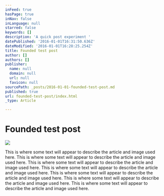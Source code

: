 ```yaml
---
inFeed: true
hasPage: true
inNav: false
inLanguage: null
starred: false
keywords: []
description: 'A quick post experiment '
datePublished: '2016-01-01T16:31:50.636Z'
dateModified: '2016-01-01T16:28:25.254Z'
title: Founded test post
author: []
authors: []
publisher:
  name: null
  domain: null
  url: null
  favicon: null
sourcePath: _posts/2016-01-01-founded-test-post.md
published: true
url: founded-test-post/index.html
_type: Article

---
```

# Founded test post
![](https://the-grid-user-content.s3-us-west-2.amazonaws.com/971f55e7-1bfe-4aa6-bd96-88a4ce72f4dc.jpg)

This is where some text will appear to describe the article and image used here. This is where some text will appear to describe the article and image used here. This is where some text will appear to describe the article and image used here. This is where some text will appear to describe the article and image used here. This is where some text will appear to describe the article and image used here. This is where some text will appear to describe the article and image used here. This is where some text will appear to describe the article and image used here.